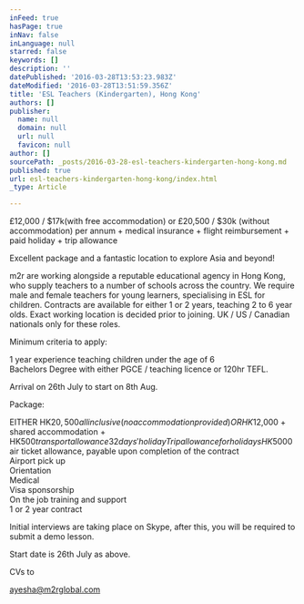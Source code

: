 ```yaml
---
inFeed: true
hasPage: true
inNav: false
inLanguage: null
starred: false
keywords: []
description: ''
datePublished: '2016-03-28T13:53:23.983Z'
dateModified: '2016-03-28T13:51:59.356Z'
title: 'ESL Teachers (Kindergarten), Hong Kong'
authors: []
publisher:
  name: null
  domain: null
  url: null
  favicon: null
author: []
sourcePath: _posts/2016-03-28-esl-teachers-kindergarten-hong-kong.md
published: true
url: esl-teachers-kindergarten-hong-kong/index.html
_type: Article

---
```

£12,000 / $17k(with free accommodation) or £20,500 / $30k (without accommodation) per annum + medical insurance + flight reimbursement + paid holiday + trip allowance

Excellent package and a fantastic location to explore Asia and beyond!

m2r are working alongside a reputable educational agency in Hong Kong, who supply teachers to a number of schools across the country. We require male and female teachers for young learners, specialising in ESL for children. Contracts are available for either 1 or 2 years, teaching 2 to 6 year olds. Exact working location is decided prior to joining. UK / US / Canadian nationals only for these roles.

Minimum criteria to apply:

1 year experience teaching children under the age of 6  
Bachelors Degree with either PGCE / teaching licence or 120hr TEFL.

Arrival on 26th July to start on 8th Aug.

Package:

EITHER HK$20,500 all inclusive (no accommodation provided)  
OR HK$12,000 + shared accommodation + HK$500 transport allowance  
32 days' holiday  
Trip allowance for holidays  
HK$5000 air ticket allowance, payable upon completion of the contract  
Airport pick up  
Orientation  
Medical  
Visa sponsorship  
On the job training and support  
1 or 2 year contract

Initial interviews are taking place on Skype, after this, you will be required to submit a demo lesson.

Start date is 26th July as above.

CVs to

[ayesha@m2rglobal.com][0]

[0]: mailto:ayesha@m2rglobal.com